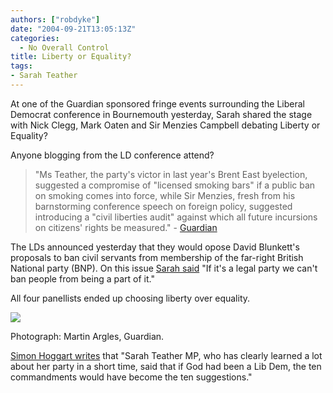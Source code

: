```yaml
---
authors: ["robdyke"]
date: "2004-09-21T13:05:13Z"
categories:
  - No Overall Control
title: Liberty or Equality?
tags:
- Sarah Teather
---
```

At one of the Guardian sponsored fringe events surrounding the Liberal Democrat conference in Bournemouth yesterday, Sarah shared the stage with Nick Clegg, Mark Oaten and Sir Menzies Campbell debating Liberty or Equality?

Anyone blogging from the LD conference attend?

> "Ms Teather, the party's victor in last year's Brent East byelection, suggested a compromise of "licensed smoking bars" if a public ban on smoking comes into force, while Sir Menzies, fresh from his barnstorming conference speech on foreign policy, suggested introducing a "civil liberties audit" against which all future incursions on citizens' rights be measured." - [Guardian](https://politics.guardian.co.uk/libdems2004/story/0,14992,1308857,00.html)

The LDs announced yesterday that they would opose David Blunkett's proposals to ban civil servants from membership of the far-right British National party (BNP). On this issue [Sarah said](https://politics.guardian.co.uk/farright/story/0,11375,1309252,00.html) "If it's a legal party we can't ban people from being a part of it."

All four panellists ended up choosing liberty over equality.

![](https://image.guardian.co.uk/sys-images/Politics/Pix/pictures/2004/09/20/teatherArglesart.jpg)
  
Photograph: Martin Argles, Guardian.

[Simon Hoggart writes](https://politics.guardian.co.uk/backbench/comment/0,14158,1309159,00.html) that "Sarah Teather MP, who has clearly learned a lot about her party in a short time, said that if God had been a Lib Dem, the ten commandments would have become the ten suggestions."
